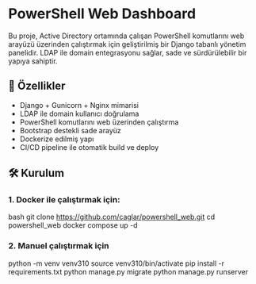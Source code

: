 # PowerShell Web Dashboard

Bu proje, Active Directory ortamında çalışan PowerShell komutlarını web arayüzü üzerinden çalıştırmak için geliştirilmiş bir Django tabanlı yönetim panelidir. LDAP ile domain entegrasyonu sağlar, sade ve sürdürülebilir bir yapıya sahiptir.

## 🚀 Özellikler

- Django + Gunicorn + Nginx mimarisi
- LDAP ile domain kullanıcı doğrulama
- PowerShell komutlarını web üzerinden çalıştırma
- Bootstrap destekli sade arayüz
- Dockerize edilmiş yapı
- CI/CD pipeline ile otomatik build ve deploy

## 🛠️ Kurulum

### 1. Docker ile çalıştırmak için:

bash
git clone https://github.com/caglar/powershell_web.git
cd powershell_web
docker compose up -d

### 2. Manuel çalıştırmak için
python -m venv venv310
source venv310/bin/activate
pip install -r requirements.txt
python manage.py migrate
python manage.py runserver
